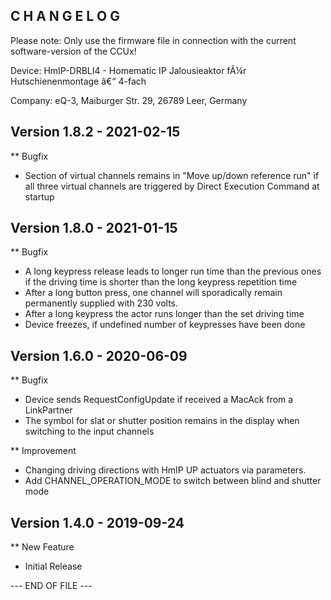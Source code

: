 ﻿C H A N G E L O G
-----------------

Please note: Only use the firmware file in connection with the current software-version of the CCUx!

Device:      HmIP-DRBLI4 - Homematic IP Jalousieaktor fÃ¼r Hutschienenmontage  â€“ 4-fach

Company:     eQ-3, Maiburger Str. 29, 26789 Leer, Germany



Version 1.8.2 - 2021-02-15
--------------------------------------------------------------

** Bugfix
   * Section of virtual channels remains in "Move up/down reference run" if all three virtual channels are triggered by Direct Execution Command at startup



Version 1.8.0 - 2021-01-15
--------------------------------------------------------------

** Bugfix
   * A long keypress release leads to longer run time than the previous ones if the driving time is shorter than the long keypress repetition time
   * After a long button press, one channel will sporadically remain permanently supplied with 230 volts.
   * After a long keypress the actor runs longer than the set driving time
   * Device freezes, if undefined number of keypresses have been done



Version 1.6.0 - 2020-06-09
--------------------------------------------------------------

** Bugfix
   * Device sends RequestConfigUpdate if received a MacAck from a LinkPartner
   * The symbol for slat or shutter position remains in the display when switching to the input channels

** Improvement
   * Changing driving directions with HmIP UP actuators via parameters.
   * Add CHANNEL_OPERATION_MODE to switch between blind and shutter mode



Version 1.4.0 - 2019-09-24
--------------------------------------------------------------

** New Feature
   * Initial Release


--- END OF FILE ---
